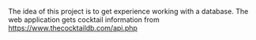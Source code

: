 The idea of this project is to get experience working with a database. The web application gets cocktail information from https://www.thecocktaildb.com/api.php
